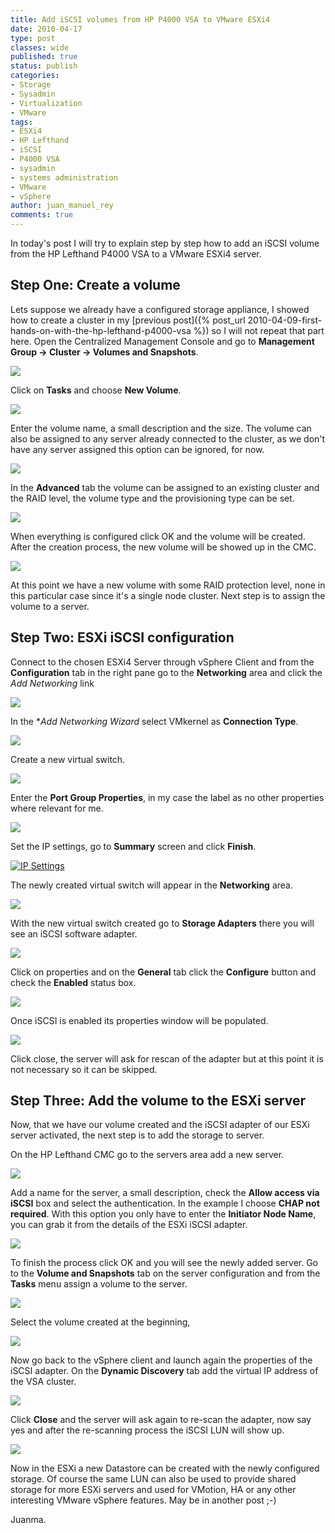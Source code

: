 ```yaml
---
title: Add iSCSI volumes from HP P4000 VSA to VMware ESXi4
date: 2010-04-17
type: post
classes: wide
published: true
status: publish
categories:
- Storage
- Sysadmin
- Virtualization
- VMware
tags:
- ESXi4
- HP Lefthand
- iSCSI
- P4000 VSA
- sysadmin
- systems administration
- VMware
- vSphere
author: juan_manuel_rey
comments: true
---
```


In today's post I will try to explain step by step how to add an iSCSI volume from the HP Lefthand P4000 VSA to a VMware ESXi4 server.

## Step One: Create a volume

Lets suppose we already have a configured storage appliance, I showed how to create a cluster in my [previous post]({% post_url 2010-04-09-first-hands-on-with-the-hp-lefthand-p4000-vsa %}) so I will not repeat that part here. Open the Centralized Management Console and go to **Management Group -> Cluster -> Volumes and Snapshots**.

[![](/assets/images/volumes_snapshots.png)]({{site.url}}/assets/images/volumes_snapshots.png)

Click on **Tasks** and choose **New Volume**.

[![](/assets/images/new_volume2.png)]({{site.url}}/assets/images/new_volume2.png)

Enter the volume name, a small description and the size. The volume can also be assigned to any server already connected to the cluster, as we don't have any server assigned this option can be ignored, for now.

[![](/assets/images/volume_basic.png)]({{site.url}}/assets/images/volume_basic.png)

In the **Advanced** tab the volume can be assigned to an existing cluster and the RAID level, the volume type and the provisioning type can be set.

[![](/assets/images/volume_advanced.png)]({{site.url}}/assets/images/volume_advanced.png)

When everything is configured click OK and the volume will be created. After the creation process, the new volume will be showed up in the CMC.

[![](/assets/images/new_volume_created.png)]({{site.url}}/assets/images/new_volume_created.png)

At this point we have a new volume with some RAID protection level, none in this particular case since it's a single node cluster. Next step is to assign the volume to a server.

## Step Two: ESXi iSCSI configuration

Connect to the chosen ESXi4 Server through vSphere Client and from the **Configuration** tab in the right pane go to the **Networking** area and click the *Add Networking* link

[![](/assets/images/esxi_add_networking.png)]({{site.url}}/assets/images/esxi_add_networking.png)

In the **Add Networking Wizard* select VMkernel as **Connection Type**.

[![](/assets/images/wizard.png)]({{site.url}}/assets/images/wizard.png)

Create a new virtual switch.

[![](/assets/images/new_vswicth.png)]({{site.url}}/assets/images/new_vswicth.png)

Enter the **Port Group Properties**, in my case the label as no other properties where relevant for me.

[![](/assets/images/properties.png)]({{site.url}}/assets/images/properties.png)

Set the IP settings, go to **Summary** screen and click **Finish**.

[![IP Settings](/assets/images/ip.png "IP Settings")]({{site.url}}/assets/images/ip.png)

The newly created virtual switch will appear in the **Networking** area.

[![](/assets/images/vswitch_created.png)]({{site.url}}/assets/images/vswitch_created.png)

With the new virtual switch created go to **Storage Adapters** there you will see an iSCSI software adapter.

[![](/assets/images/iscsi_soft_adapter.png)]({{site.url}}/assets/images/iscsi_soft_adapter.png)

Click on properties and on the **General** tab click the **Configure** button and check the **Enabled** status box.

[![](/assets/images/enable_iscsi.png)]({{site.url}}/assets/images/enable_iscsi.png)

Once iSCSI is enabled its properties window will be populated.

[![](/assets/images/iscsi_iqn.png)]({{site.url}}/assets/images/iscsi_iqn.png)

Click close, the server will ask for rescan of the adapter but at this point it is not necessary so it can be skipped.

## Step Three: Add the volume to the ESXi server

Now, that we have our volume created and the iSCSI adapter of our ESXi server activated, the next step is to add the storage to server.

On the HP Lefthand CMC go to the servers area add a new server.

[![](/assets/images/new_server.png)]({{site.url}}/assets/images/new_server.png)

Add a name for the server, a small description, check the **Allow access via iSCSI** box and select the authentication. In the example I choose **CHAP not required**. With this option you only have to enter the **Initiator Node Name**, you can grab it from the details of the ESXi iSCSI adapter.

[![](/assets/images/new_server_2.png)]({{site.url}}/assets/images/new_server_2.png)

To finish the process click OK and you will see the newly added server. Go to the **Volume and Snapshots** tab on the server configuration and from the **Tasks** menu assign a volume to the server.

[![](/assets/images/assign_volume.png)]({{site.url}}/assets/images/assign_volume.png)

Select the volume created at the beginning,

[![](/assets/images/assign_volume_2.png)]({{site.url}}/assets/images/assign_volume_2.png)

Now go back to the vSphere client and launch again the properties of the iSCSI adapter. On the **Dynamic Discovery** tab add the virtual IP address of the VSA cluster.

[![](/assets/images/dynamic_discovery.png)]({{site.url}}/assets/images/dynamic_discovery.png)

Click **Close** and the server will ask again to re-scan the adapter, now say yes and after the re-scanning process the iSCSI LUN will show up.

[![](/assets/images/iscsi_lun.png)]({{site.url}}/assets/images/iscsi_lun.png)

Now in the ESXi a new Datastore can be created with the newly configured storage. Of course the same LUN can also be used to provide shared storage for more ESXi servers and used for VMotion, HA or any other interesting VMware vSphere features. May be in another post ;-)

Juanma.
